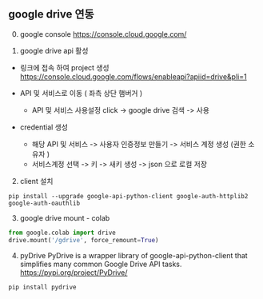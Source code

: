 ## google drive 연동 


0. google console 
https://console.cloud.google.com/

1. google drive api 활성

- 링크에 접속 하여 project 생성 
https://console.cloud.google.com/flows/enableapi?apiid=drive&pli=1

- API 및 서비스로 이동 ( 좌측 상단 햄버거 ) 
  - API 및 서비스 사용설정 click -> google drive 검색 -> 사용 

- credential 생성
  - 해당 API 및 서비스 -> 사용자 인증정보 만들기 -> 서비스 계정 생성 (권한 소유자 ) 
  - 서비스계정 선택 -> 키 -> 새키 생성 -> json 으로 로컬 저장 


   


2. client 설치 

```shell 
pip install --upgrade google-api-python-client google-auth-httplib2 google-auth-oauthlib
```




3. google drive mount - colab
```python
from google.colab import drive
drive.mount('/gdrive', force_remount=True)

```


4. pyDrive
PyDrive is a wrapper library of google-api-python-client that simplifies many common Google Drive API tasks.
https://pypi.org/project/PyDrive/


```shell
pip install pydrive
```
